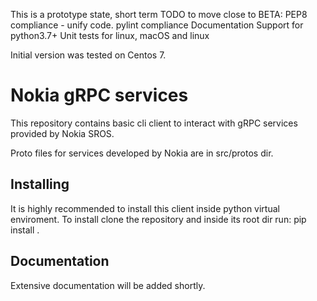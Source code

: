 
This is a prototype state, short term TODO to move close to BETA:
PEP8 compliance - unify code.
pylint compliance
Documentation
Support for python3.7+
Unit tests for linux, macOS and linux

Initial version was tested on Centos 7.


# Nokia gRPC services

This repository contains basic cli client to interact with gRPC services provided by Nokia SROS.

Proto files for services developed by Nokia are in src/protos dir.

## Installing

It is highly recommended to install this client inside python virtual enviroment.
To install clone the repository and inside its root dir run:
	pip install .

## Documentation

Extensive documentation will be added shortly.

